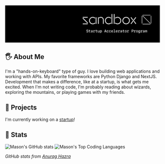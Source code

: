 ![Sandbox Startup Accelerator Program](https://github.com/masonnh/masonnh/blob/main/img/Sandbox-Cover.jpg)

## 🖐️ About Me
I'm a "hands-on-keyboard" type of guy. I love building web applications and working with APIs. My favorite frameworks are Python Django and NextJS. Development that makes a difference, like at a startup, is what gets me excited. When I'm not writing code, I'm probably reading about wizards, exploring the mountains, or playing games with my friends.

## 📕 Projects
I'm currently working on a [startup](https://github.com/prestondavid99/SandboxLandingPage)!

## 🔢 Stats
![Mason's GitHub stats](https://github-readme-stats.vercel.app/api?username=masonnh&show_icons=true&theme=tokyonight&hide=stars)
![Mason's Top Coding Languages](https://github-readme-stats.vercel.app/api/top-langs/?username=masonnh&theme=tokyonight)

*GitHub stats from [Anurag Hazra](https://github.com/anuraghazra/github-readme-stats?tab=readme-ov-file)*

